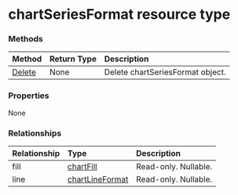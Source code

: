 # chartSeriesFormat resource type




### Methods

| Method		   | Return Type	|Description|
|:---------------|:--------|:----------|
|[Delete](../api/chartseriesformat_delete.md) | None |Delete chartSeriesFormat object. |

### Properties
None

### Relationships
| Relationship | Type	|Description|
|:---------------|:--------|:----------|
|fill|[chartFill](chartfill.md)| Read-only. Nullable.|
|line|[chartLineFormat](chartlineformat.md)| Read-only. Nullable.|

<!-- uuid: 8fcb5dbc-d5aa-4681-8e31-b001d5168d79
2015-10-25 14:57:30 UTC -->
<!-- {
  "type": "#page.annotation",
  "description": "chartSeriesFormat resource",
  "keywords": "",
  "section": "documentation",
  "tocPath": ""
}-->